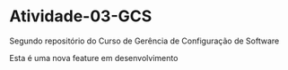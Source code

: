 # Atividade-03-GCS
 Segundo repositório do Curso de Gerência de Configuração de Software

Esta é uma nova feature em desenvolvimento